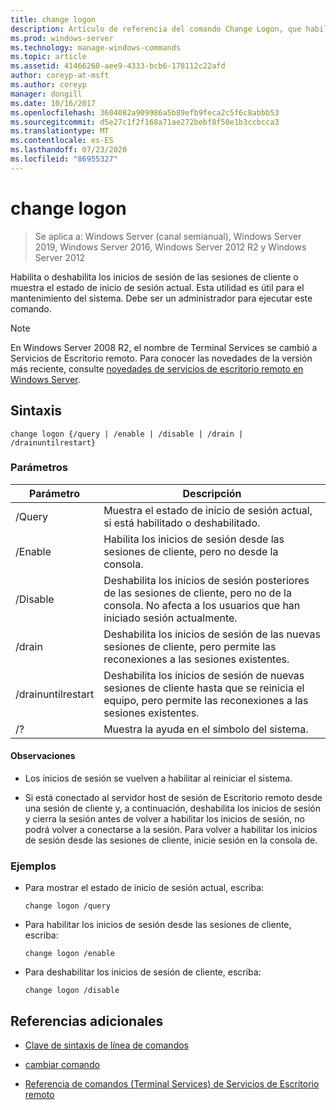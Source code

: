 ```yaml
---
title: change logon
description: Artículo de referencia del comando Change Logon, que habilita o deshabilita los inicios de sesión de las sesiones de cliente, o muestra el estado de inicio de sesión actual.
ms.prod: windows-server
ms.technology: manage-windows-commands
ms.topic: article
ms.assetid: 41466260-aee9-4333-bcb6-178112c22afd
author: coreyp-at-msft
ms.author: coreyp
manager: dongill
ms.date: 10/16/2017
ms.openlocfilehash: 3604082a909986a5b89efb9feca2c5f6c8abbb53
ms.sourcegitcommit: d5e27c1f2f168a71ae272bebf8f50e1b3ccbcca3
ms.translationtype: MT
ms.contentlocale: es-ES
ms.lasthandoff: 07/23/2020
ms.locfileid: "86955327"
---
```

# <a name="change-logon"></a>change logon

> Se aplica a: Windows Server (canal semianual), Windows Server 2019, Windows Server 2016, Windows Server 2012 R2 y Windows Server 2012

Habilita o deshabilita los inicios de sesión de las sesiones de cliente o muestra el estado de inicio de sesión actual. Esta utilidad es útil para el mantenimiento del sistema. Debe ser un administrador para ejecutar este comando.

> [!NOTE]
> En Windows Server 2008 R2, el nombre de Terminal Services se cambió a Servicios de Escritorio remoto. Para conocer las novedades de la versión más reciente, consulte [novedades de servicios de escritorio remoto en Windows Server](/previous-versions/windows/it-pro/windows-server-2012-r2-and-2012/dn283323(v=ws.11)).

## <a name="syntax"></a>Sintaxis

```
change logon {/query | /enable | /disable | /drain | /drainuntilrestart}
```

### <a name="parameters"></a>Parámetros

| Parámetro | Descripción |
| --------- | ----------- |
| /Query | Muestra el estado de inicio de sesión actual, si está habilitado o deshabilitado. |
| /Enable | Habilita los inicios de sesión desde las sesiones de cliente, pero no desde la consola. |
| /Disable | Deshabilita los inicios de sesión posteriores de las sesiones de cliente, pero no de la consola. No afecta a los usuarios que han iniciado sesión actualmente. |
| /drain | Deshabilita los inicios de sesión de las nuevas sesiones de cliente, pero permite las reconexiones a las sesiones existentes. |
| /drainuntilrestart | Deshabilita los inicios de sesión de nuevas sesiones de cliente hasta que se reinicia el equipo, pero permite las reconexiones a las sesiones existentes. |
| /? | Muestra la ayuda en el símbolo del sistema. |

#### <a name="remarks"></a>Observaciones

- Los inicios de sesión se vuelven a habilitar al reiniciar el sistema.

- Si está conectado al servidor host de sesión de Escritorio remoto desde una sesión de cliente y, a continuación, deshabilita los inicios de sesión y cierra la sesión antes de volver a habilitar los inicios de sesión, no podrá volver a conectarse a la sesión. Para volver a habilitar los inicios de sesión desde las sesiones de cliente, inicie sesión en la consola de.

### <a name="examples"></a>Ejemplos

- Para mostrar el estado de inicio de sesión actual, escriba:

  ```
  change logon /query
  ```

- Para habilitar los inicios de sesión desde las sesiones de cliente, escriba:

  ```
  change logon /enable
  ```

- Para deshabilitar los inicios de sesión de cliente, escriba:

  ```
  change logon /disable
  ```

## <a name="additional-references"></a>Referencias adicionales

- [Clave de sintaxis de línea de comandos](command-line-syntax-key.md)

- [cambiar comando](change.md)

- [Referencia de comandos (Terminal Services) de Servicios de Escritorio remoto](remote-desktop-services-terminal-services-command-reference.md)
